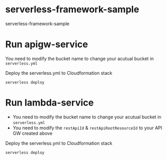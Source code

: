 # serverless-framework-sample
serverless-framework-sample

# Run apigw-service

You need to modify the bucket name to change your acutual bucket in `serverless.yml`

Deploy the serverless.yml to Cloudformation stack
```
serverless deploy
```


# Run lambda-service

- You need to modify the bucket name to change your acutual bucket in `serverless.yml`
- You need to modify the `restApiId` & `restApiRootResourceId` to your API GW created above

Deploy the serverless.yml to Cloudformation stack
```
serverless deploy
```

